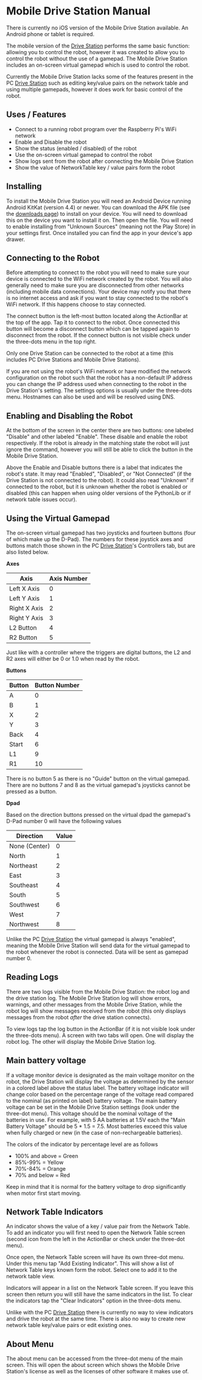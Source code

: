 # Mobile Drive Station Manual
There is currently no iOS version of the Mobile Drive Station available. An Android phone or tablet is required.

The mobile version of the [Drive Station](./drive_station.md) performs the same basic function: allowing you to control the robot, however it was created to allow you to control the robot without the use of a gamepad. The Mobile Drive Station includes an on-screen virtual gamepad which is used to control the robot.

Currently the Mobile Drive Station lacks some of the features present in the PC [Drive Station](./drive_station.md) such as editing key/value pairs on the network table and using multiple gamepads, however it does work for basic control of the robot.

## Uses / Features
- Connect to a running robot program over the Raspberry Pi's WiFi network
- Enable and Disable the robot
- Show the status (enabled / disabled) of the robot
- Use the on-screen virtual gamepad to control the robot
- Show logs sent from the robot after connecting the Mobile Drive Station
- Show the value of NetworkTable key / value pairs form the robot

## Installing
To install the Mobile Drive Station you will need an Android Device running Android KitKat (version 4.4) or newer. You can download the APK file (see the [downloads page](../../downloads.md)) to install on your device. You will need to download this on the device you want to install it on. Then open the file. You will need to enable installing from "Unknown Sources" (meaning not the Play Store) in your settings first. Once installed you can find the app in your device's app drawer.

## Connecting to the Robot
Before attempting to connect to the robot you will need to make sure your device is connected to the WiFi network created by the robot. You will also generally need to make sure you are disconnected from other networks (including mobile data connections). Your device may notify you that there is no internet access and ask if you want to stay connected to the robot's WiFi network. If this happens choose to stay connected.

The connect button is the left-most button located along the ActionBar at the top of the app. Tap it to connect to the robot. Once connected this button will become a disconnect button which can be tapped again to disconnect from the robot. If the connect button is not visible check under the three-dots menu in the top right.

Only one Drive Station can be connected to the robot at a time (this includes PC Drive Stations and Mobile Drive Stations).

If you are not using the robot's WiFi network or have modified the network configuration on the robot such that the robot has a non-default IP address you can change the IP address used when connecting to the robot in the Drive Station's setting. The settings options is usually under the three-dots menu. Hostnames can also be used and will be resolved using DNS.

## Enabling and Disabling the Robot
At the bottom of the screen in the center there are two buttons: one labeled "Disable" and other labeled "Enable". These disable and enable the robot respectively. If the robot is already in the matching state the robot will just ignore the command, however you will still be able to click the button in the Mobile Drive Station.

Above the Enable and Disable buttons there is a label that indicates the robot's state. It may read "Enabled", "Disabled", or "Not Connected" (if the Drive Station is not connected to the robot). It could also read "Unknown" if connected to the robot, but it is unknown whether the robot is enabled or disabled (this can happen when using older versions of the PythonLib or if network table issues occur).

## Using the Virtual Gamepad
The on-screen virtual gamepad has two joysticks and fourteen buttons (four of which make up the D-Pad). The numbers for these joystick axes and buttons match those shown in the PC [Drive Station](./drive_station.md)'s Controllers tab, but are also listed below.

**Axes**

| Axis                 | Axis Number |
| -------------------- | ----------- |
| Left X Axis          | 0           | 
| Left Y Axis          | 1           |
| Right X Axis         | 2           | 
| Right Y Axis         | 3           | 
| L2 Button            | 4           |
| R2 Button            | 5           |

Just like with a controller where the triggers are digital buttons, the L2 and R2 axes will either be 0 or 1.0 when read by the robot.

**Buttons**

| Button               | Button Number |
| -------------------- | ------------- |
| A                    | 0             |
| B                    | 1             |
| X                    | 2             |
| Y                    | 3             |
| Back                 | 4             |
| Start                | 6             |
| L1                   | 9             |
| R1                   | 10            |

There is no button 5 as there is no "Guide" button on the virtual gamepad. There are no buttons 7 and 8 as the virtual gamepad's joysticks cannot be pressed as a button.

**Dpad**

Based on the direction buttons pressed on the virtual dpad the gamepad's D-Pad number 0 will have the following values

| Direction                 | Value |
| ------------------------- | ----- |
| None (Center)             | 0     |
| North                     | 1     |
| Northeast                 | 2     |
| East                      | 3     |
| Southeast                 | 4     |
| South                     | 5     |
| Southwest                 | 6     |
| West                      | 7     |
| Northwest                 | 8     |

Unlike the PC [Drive Station](./drive_station.md) the virtual gamepad is always "enabled", meaning the Mobile Drive Station will send data for the virtual gamepad to the robot whenever the robot is connected. Data will be sent as gamepad number 0.

## Reading Logs
There are two logs visible from the Mobile Drive Station: the robot log and the drive station log. The Mobile Drive Station log will show errors, warnings, and other messages from the Mobile Drive Station, while the robot log will show messages received from the robot (this only displays messages from the robot *after* the drive station connects).

To view logs tap the log button in the ActionBar (if it is not visible look under the three-dots menu). A screen with two tabs will open. One will display the robot log. The other will display the Mobile Drive Station log.

## Main battery voltage
If a voltage monitor device is designated as the main voltage monitor on the robot, the Drive Station will display the voltage as determined by the sensor in a colored label above the status label. The battery voltage indicator will change color based on the percentage range of the voltage read compared to the nominal (as printed on label) battery voltage. The main battery voltage can be set in the Mobile Drive Station settings (look under the three-dot menu). This voltage should be the nominal voltage of the batteries in use. For example, with 5 AA batteries at 1.5V each the "Main Battery Voltage" should be 5 * 1.5 = 7.5. Most batteries exceed this value when fully charged or new (in the case of non-rechargeable batteries).

The colors of the indicator by percentage level are as follows

- 100% and above = Green
- 85%-99% = Yellow
- 70%-84% = Orange
- 70% and below = Red

Keep in mind that it is normal for the battery voltage to drop significantly when motor first start moving.

## Network Table Indicators
An indicator shows the value of a key / value pair from the Network Table. To add an indicator you will first need to open the Network Table screen (second icon from the left in the ActionBar or check under the three-dot menu).

Once open, the Network Table screen will have its own three-dot menu. Under this menu tap "Add Existing Indicator". This will show a list of Network Table keys known form the robot. Select one to add it to the network table view.

Indicators will appear in a list on the Network Table screen. If you leave this screen then return you will still have the same indicators in the list. To clear the indicators tap the "Clear Indicators" option in the three-dots menu.

Unlike with the PC [Drive Station](./drive_station.md) there is currently no way to view indicators and drive the robot at the same time. There is also no way to create new network table key/value pairs or edit existing ones.

## About Menu
The about menu can be accessed from the three-dot menu of the main screen. This will open the about screen which shows the Mobile Drive Station's license as well as the licenses of other software it makes use of.